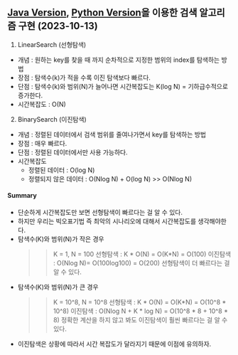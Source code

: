 ## [Java Version](Java/), [Python Version](Python/)을 이용한 검색 알고리즘 구현 (2023-10-13)
1. LinearSearch (선형탐색)
- 개념 : 원하는 key를 찾을 때 까지 순차적으로 지정한 범위의 index를 탐색하는 방법
- 장점 : 탐색수(k)가 적을 수록 이진 탐색보다 빠르다.
- 단점 : 탐색수(k)와 범위(N)가 늘어나면 시간복잡도는 K(log N) = 기하급수적으로 증가한다.  
- 시간복잡도 : O(N)

2. BinarySearch (이진탐색)
- 개념 : 정렬된 데이터에서 검색 범위를 줄여나가면서 key를 탐색하는 방법
- 장점 : 매우 빠르다.
- 단점 : 정렬된 데이터에서만 사용 가능하다.
- 시간복잡도
    - 정렬된 데이터 : O(log N)
    - 정렬되지 않은 데이터 : O(Nlog N) + O(log N) >> O(Nlog N)

#### Summary
- 단순하게 시간복잡도만 보면 선형탐색이 빠르다는 걸 알 수 있다.
- 하지만 우리는 빅오표기법 즉 최악의 시나리오에 대해서 시간복잡도를 생각해야한다.
- 탐색수(K)와 범위(N)가 작은 경우
    >> K = 1, N = 100
    >> 선형탐색 : K * O(N) = O(K*N) = O(100)
    >> 이진탐색 : O(Nlog N)= O(100log100) = O(200)
    >> 선형탐색이 더 빠르다는 걸 알 수 있다.
- 탐색수(K)와 범위(N)가 큰 경우
    >> K = 10^8, N = 10^8
    >> 선형탐색 : K * O(N) = O(K*N) = O(10^8 * 10^8)
    >> 이진탐색 : O(Nlog N + K * log N) = O(10^8 * 8 + 10^8 * 8)
    >> 정확한 계산을 하지 않고 봐도 이진탐색이 훨씬 빠르다는 걸 알 수 있다.
- 이진탐색은 상황에 따라서 시간 복잡도가 달라지기 때문에 이점에 유의하자.

